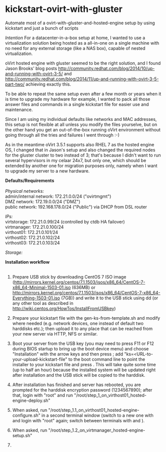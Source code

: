 # kickstart-ovirt-with-gluster
Automate most of a ovirt-with-gluster-and-hosted-engine setup by using kickstart and just a bunch of scripts

*Intention*
For a datacenter-in-a-box setup at home, I wanted to use a virtualization solution being hosted as a all-in-one on a single machine with no need for any external storage (like a NAS box), capable of nested virtualization.

oVirt hosted engine with gluster seemed to be the right solution, and I found Jason Brooks' blog posts http://community.redhat.com/blog/2014/10/up-and-running-with-ovirt-3-5/ and http://community.redhat.com/blog/2014/11/up-and-running-with-ovirt-3-5-part-two/ achieving exactly this.

To be able to repeat the same setup even after a few month or years when it is time to upgrade my hardware for example, I wanted to pack all those answer files and commands in a single kickstart file for easier use and maintenance.

Since I am using my individual defaults like networks and MAC addresses, this setup is not flexible at all unless you modify the files yourselve, but on the other hand you get an out-of-the-box running oVirt environment without going through all the tries and failures I went through :-)

As in the meantime oVirt 3.5.1 supports also RHEL 7 as the hosted engine OS, I changed that in Jason's setup and also changed the required nodes for the gluster cluster to two instead of 3; that's because I didn't want to run several hypervisors in my celaar 24x7, but only one, which should be extended by another one for migration purposes only, namely when I want to upgrade my server to a new hardware.


<b>Defaults/Requirements</b><br><br>
<i>Physical networks:</i><br>
admin/internal network: 172.21.0.0/24 ("ovirtmgmt")<br>
DMZ network: 172.19.0.0/24 ("DMZ")<br>
public network: 192.168.178.0/24 ("Public") via DHCP from DSL router<br>

<i>IPs:</i><br>
virtstorage: 172.21.0.99/24 (controlled by ctdb HA failover)<br>
virtmanager: 172.21.0.100/24<br>
virthost01: 172.21.0.101/24<br>
virthost02: 172.21.0.102/24<br>
virthost03: 172.21.0.103/24<br>

<i>Storage:</i><br>


<b>Installation workflow</b><br><br>
1. Prepare USB stick by downloading CentOS 7 ISO image (http://mirrors.kernel.org/centos/7.1.1503/isos/x86_64/CentOS-7-x86_64-Minimal-1503-01.iso (636MB) or http://mirrors.kernel.org/centos/7.1.1503/isos/x86_64/CentOS-7-x86_64-Everything-1503-01.iso (7GB)) and write it to the USB stick using dd (or any other tool as described in http://wiki.centos.org/HowTos/InstallFromUSBkey)

2. Prepare your kickstart file with the gen-ks-from-template.sh and modify where needed (e.g. network devices, one instead of default two harddisks etc.); then upload it to any place that can be reached from your new server via HTTP, NFS or similar.

3. Boot your server from the USB key (you may need to press F11 or F12 during BIOS startup to bring up the boot device menu) and choose "Installation" with the arrow keys and then press <TAB>; add "ks=<URL-to-your-upload-kickstart-file" to the boot command line to point the installer to your kickstart file and press <Enter>. This will take quite some time (up to half an hour) because the installed system will be updated right after installation and the USB stick will be copied to the harddisk.

4. After installation has finished and server has rebooted, you are prompted for the harddisk encryption password (1234567890); after that, login with "root" and run "/root/step_1_on_virthost01_hosted-engine-deploy.sh"

5. When asked, run "/root/step_1.1_on_virthost01_hosted-engine-configure.sh" in a second terminal window (switch to a new one with <Alt-F2> and login with "root" again; switch between terminals with <Alt-F1> and <Alt-F2>).

6. When asked, run "/root/step_1.2_on_virtmanager_hosted-engine-setup.sh"

7. 
